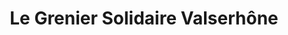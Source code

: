 ---
title: "Le Grenier Solidaire Valserhône"
url: /valserhone/le-grenier-solidaire-valserhone/
shop: charité
---